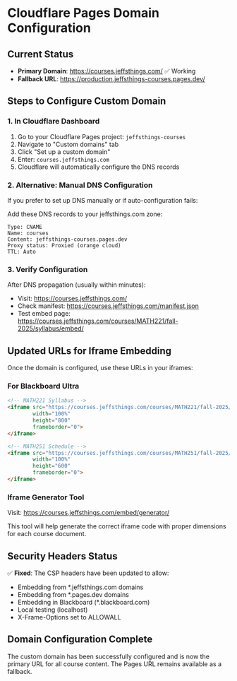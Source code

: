 # Cloudflare Pages Domain Configuration

## Current Status
- **Primary Domain**: https://courses.jeffsthings.com/ ✅ Working
- **Fallback URL**: https://production.jeffsthings-courses.pages.dev/

## Steps to Configure Custom Domain

### 1. In Cloudflare Dashboard

1. Go to your Cloudflare Pages project: `jeffsthings-courses`
2. Navigate to "Custom domains" tab
3. Click "Set up a custom domain"
4. Enter: `courses.jeffsthings.com`
5. Cloudflare will automatically configure the DNS records

### 2. Alternative: Manual DNS Configuration

If you prefer to set up DNS manually or if auto-configuration fails:

Add these DNS records to your jeffsthings.com zone:

```
Type: CNAME
Name: courses
Content: jeffsthings-courses.pages.dev
Proxy status: Proxied (orange cloud)
TTL: Auto
```

### 3. Verify Configuration

After DNS propagation (usually within minutes):
- Visit: https://courses.jeffsthings.com/
- Check manifest: https://courses.jeffsthings.com/manifest.json
- Test embed page: https://courses.jeffsthings.com/courses/MATH221/fall-2025/syllabus/embed/

## Updated URLs for Iframe Embedding

Once the domain is configured, use these URLs in your iframes:

### For Blackboard Ultra
```html
<!-- MATH221 Syllabus -->
<iframe src="https://courses.jeffsthings.com/courses/MATH221/fall-2025/syllabus/embed/" 
        width="100%" 
        height="800" 
        frameborder="0">
</iframe>

<!-- MATH251 Schedule -->
<iframe src="https://courses.jeffsthings.com/courses/MATH251/fall-2025/schedule/embed/" 
        width="100%" 
        height="600" 
        frameborder="0">
</iframe>
```

### Iframe Generator Tool
Visit: https://courses.jeffsthings.com/embed/generator/

This tool will help generate the correct iframe code with proper dimensions for each course document.

## Security Headers Status

✅ **Fixed**: The CSP headers have been updated to allow:
- Embedding from *.jeffsthings.com domains
- Embedding from *.pages.dev domains  
- Embedding in Blackboard (*.blackboard.com)
- Local testing (localhost)
- X-Frame-Options set to ALLOWALL

## Domain Configuration Complete

The custom domain has been successfully configured and is now the primary URL for all course content. The Pages URL remains available as a fallback.